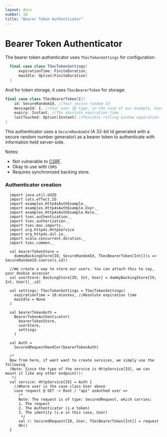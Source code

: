 ```yaml
---
layout: docs
number: 10
title: "Bearer Token Authenticator"
---
```


# Bearer Token Authenticator

The bearer token authenticator uses `TSecTokenSettings` for configuration:

```scala
  final case class TSecTokenSettings(
      expirationTime: FiniteDuration,
      maxIdle: Option[FiniteDuration]
  )
```

And for token storage, it uses `TSecBearerToken` for storage:

```scala
final case class TSecBearerToken[I](
    id: SecureRandomId, //Your secure random Id
    messageId: I, //Your user ID type. in the case of our example, User has id type Int.
    expiry: Instant, //The absolute expiration time
    lastTouched: Option[Instant] //Possible rolling window expiration
)
```

This authenticator uses a `SecureRandomId` (A 32-bit Id generated with a secure random number generator) as a bearer
 token to authenticate with information held server-side.
 
Notes:
* Not vulnerable to [CSRF](https://en.wikipedia.org/wiki/Cross-site_request_forgery).
* Okay to use with `CORS`
* Requires synchronized backing store.

### Authenticator creation

```tut:silent
  import java.util.UUID
  import cats.effect.IO
  import examples.Http4sAuthExample._
  import examples.Http4sAuthExample.User._
  import examples.Http4sAuthExample.Role._
  import tsec.authentication._
  import tsec.authorization._
  import tsec.mac.imports._
  import org.http4s.HttpService
  import org.http4s.dsl.io._
  import scala.concurrent.duration._
  import tsec.common._

  val bearerTokenStore =
    dummyBackingStore[IO, SecureRandomId, TSecBearerToken[Int]](s => SecureRandomId.coerce(s.id))

  //We create a way to store our users. You can attach this to say, your doobie accessor
  val userStore: BackingStore[IO, Int, User] = dummyBackingStore[IO, Int, User](_.id)

  val settings: TSecTokenSettings = TSecTokenSettings(
    expirationTime = 10.minutes, //Absolute expiration time
    maxIdle = None
  )

  val bearerTokenAuth =
    BearerTokenAuthenticator(
      bearerTokenStore,
      userStore,
      settings
    )

  val Auth =
    SecuredRequestHandler(bearerTokenAuth)

  /*
  Now from here, if want want to create services, we simply use the following
  (Note: Since the type of the service is HttpService[IO], we can mount it like any other endpoint!):
   */
  val service: HttpService[IO] = Auth {
    //Where user is the case class User above
    case request @ GET -> Root / "api" asAuthed user =>
      /*
      Note: The request is of type: SecuredRequest, which carries:
      1. The request
      2. The Authenticator (i.e token)
      3. The identity (i.e in this case, User)
       */
      val r: SecuredRequest[IO, User, TSecBearerToken[Int]] = request
      Ok()
  }
```